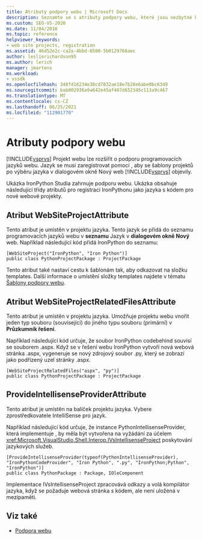 ```yaml
---
title: Atributy podpory webu | Microsoft Docs
description: Seznamte se s atributy podpory webu, které jsou nezbytné k rozšíření funkčnosti Visual Studio pomocí webových projektů.
ms.custom: SEO-VS-2020
ms.date: 11/04/2016
ms.topic: reference
helpviewer_keywords:
- web site projects, registration
ms.assetid: 46d52e2c-ca2a-4bbd-8500-5b0129768aec
author: leslierichardson95
ms.author: lerich
manager: jmartens
ms.workload:
- vssdk
ms.openlocfilehash: 348fd16234e38cd7832ae18e7b28e6abe0bc63d9
ms.sourcegitcommit: bab002936a9a642e45af407d652345c113a9c467
ms.translationtype: MT
ms.contentlocale: cs-CZ
ms.lasthandoff: 06/25/2021
ms.locfileid: "112901770"
---
```

# <a name="web-site-support-attributes"></a>Atributy podpory webu
[!INCLUDE[vsprvs](../../code-quality/includes/vsprvs_md.md)] Projekt webu lze rozšířit o podporu programovacích jazyků webu. Jazyk se musí zaregistrovat pomocí , aby se šablony projektů po výběru jazyka v dialogovém okně Nový web [!INCLUDE[vsprvs](../../code-quality/includes/vsprvs_md.md)] objevily. 

Ukázka IronPython Studia zahrnuje podporu webu. Ukázka obsahuje následující třídy atributů pro registraci IronPythonu jako jazyka s kódem pro nové webové projekty.

## <a name="websiteprojectattribute"></a>Atribut WebSiteProjectAttribute
 Tento atribut je umístěn v projektu jazyka. Tento jazyk se přidá do seznamu programovacích jazyků webu v **seznamu** Jazyk v **dialogovém okně Nový** web. Například následující kód přidá IronPython do seznamu:

```
[WebSiteProject("IronPython", "Iron Python")]
public class PythonProjectPackage : ProjectPackage
```

 Tento atribut také nastaví cestu k šablonám tak, aby odkazovat na složku templates. Další informace o umístění složky templates najdete v tématu [Šablony podpory webu](../../extensibility/internals/web-site-support-templates.md).

## <a name="websiteprojectrelatedfilesattribute"></a>Atribut WebSiteProjectRelatedFilesAttribute
 Tento atribut je umístěn v projektu jazyka. Umožňuje projektu webu vnořit jeden typ souboru (související) do jiného typu souboru (primární) v **Průzkumník řešení**.

 Například následující kód určuje, že soubor IronPython codebehind souvisí se souborem .aspx. Když se v řešení webu IronPython vytvoří nová webová stránka .aspx, vygeneruje se nový zdrojový soubor .py, který se zobrazí jako podřízený uzel stránky .aspx.

```
[WebSiteProjectRelatedFiles("aspx", "py")]
public class PythonProjectPackage : ProjectPackage
```

## <a name="provideintellisenseproviderattribute"></a>ProvideIntellisenseProviderAttribute
 Tento atribut je umístěn na balíček projektu jazyka. Vybere zprostředkovatele IntelliSense pro jazyk.

 Například následující kód určuje, že instance PythonIntellisenseProvider, která implementuje , by měla být vytvořena na vyžádání za účelem <xref:Microsoft.VisualStudio.Shell.Interop.IVsIntellisenseProject> poskytování jazykových služeb.

```
[ProvideIntellisenseProvider(typeof(PythonIntellisenseProvider), "IronPythonCodeProvider", "Iron Python", ".py", "IronPython;Python", "IronPython")]
public class PythonPackage : Package, IOleComponent
```

 Implementace IVsIntellisenseProject zpracovává odkazy a volá kompilátor jazyka, když se požaduje webová stránka s kódem, ale není uložená v mezipaměti.

## <a name="see-also"></a>Viz také
- [Podpora webu](../../extensibility/internals/web-site-support.md)
